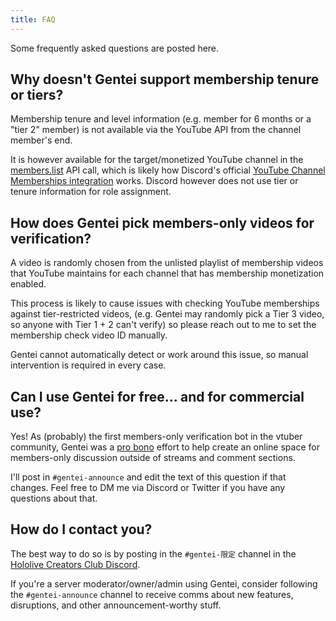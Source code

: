 ```yaml
---
title: FAQ
---
```


Some frequently asked questions are posted here.

## Why doesn't Gentei support membership tenure or tiers?

Membership tenure and level information (e.g. member for 6 months or a "tier 2" member) is not available via the YouTube API from the channel member's end. 

It is however available for the target/monetized YouTube channel in the [members.list](https://developers.google.com/youtube/v3/docs/members/list) API call, which is likely how Discord's official [YouTube Channel Memberships integration](https://support.discord.com/hc/en-us/articles/215162978-Youtube-Channel-Memberships-Integration-FAQ) works. Discord however does not use tier or tenure information for role assignment.

## How does Gentei pick members-only videos for verification?

A video is randomly chosen from the unlisted playlist of membership videos that YouTube maintains for each channel that has membership monetization enabled. 

This process is likely to cause issues with checking YouTube memberships against tier-restricted videos, (e.g. Gentei may randomly pick a Tier 3 video, so anyone with Tier 1 + 2 can't verify) so please reach out to me to set the membership check video ID manually.

Gentei cannot automatically detect or work around this issue, so manual intervention is required in every case.

## Can I use Gentei for free... and for commercial use?

Yes! As (probably) the first members-only verification bot in the vtuber community, Gentei was a [pro bono](https://en.wikipedia.org/wiki/Pro_bono) effort to help create an online space for members-only discussion outside of streams and comment sections.

I'll post in `#gentei-announce` and edit the text of this question if that changes. Feel free to DM me via Discord or Twitter if you have any questions about that.

## How do I contact you?

The best way to do so is by posting in the `#gentei-限定` channel in the [Hololive Creators Club Discord](https://discord.gg/xJd9De).

If you're a server moderator/owner/admin using Gentei, consider following the `#gentei-announce` channel to receive comms about new features, disruptions, and other announcement-worthy stuff.
